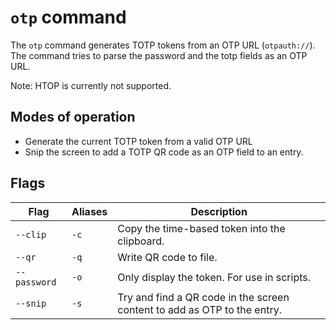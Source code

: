 # `otp` command

The `otp` command generates TOTP tokens from an OTP URL (`otpauth://`).
The command tries to parse the password and the totp fields as an OTP URL.

Note: HTOP is currently not supported.

## Modes of operation

* Generate the current TOTP token from a valid OTP URL
* Snip the screen to add a TOTP QR code as an OTP field to an entry.

## Flags

| Flag         | Aliases | Description                                                              |
|--------------|---------|--------------------------------------------------------------------------|
| `--clip`     | `-c`    | Copy the time-based token into the clipboard.                            |
| `--qr`       | `-q`    | Write QR code to file.                                                   |
| `--password` | `-o`    | Only display the token. For use in scripts.                              |
| `--snip`     | `-s`    | Try and find a QR code in the screen content to add as OTP to the entry. |
